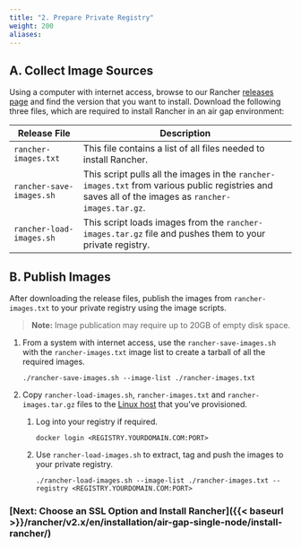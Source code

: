 ```yaml
---
title: "2. Prepare Private Registry"
weight: 200
aliases:
---
```


## A. Collect Image Sources

Using a computer with internet access, browse to our Rancher [releases page](https://github.com/rancher/rancher/releases) and find the version that you want to install. Download the following three files, which are required to install Rancher in an air gap environment:


| Release File | Description |
| --- | --- |
| `rancher-images.txt` | This file contains a list of all files needed to install Rancher.
| `rancher-save-images.sh` | This script pulls all the images in the `rancher-images.txt` from various public registries and saves all of the images as `rancher-images.tar.gz`. |
| `rancher-load-images.sh` | This script loads images from the `rancher-images.tar.gz` file and pushes them to your private registry. |


## B. Publish Images

After downloading the release files, publish the images from `rancher-images.txt` to your private registry using the image scripts.

>**Note:** Image publication may require up to 20GB of empty disk space.

1. From a system with internet access, use the `rancher-save-images.sh` with the `rancher-images.txt` image list to create a tarball of all the required images.

    ```plain
    ./rancher-save-images.sh --image-list ./rancher-images.txt
    ```

1. Copy `rancher-load-images.sh`, `rancher-images.txt` and `rancher-images.tar.gz` files to the [Linux host](#1-provision-linux-host) that you've provisioned.

    1. Log into your registry if required.

        ```plain
        docker login <REGISTRY.YOURDOMAIN.COM:PORT>
        ```

    1. Use `rancher-load-images.sh` to extract, tag and push the images to your private registry.

        ```plain
        ./rancher-load-images.sh --image-list ./rancher-images.txt --registry <REGISTRY.YOURDOMAIN.COM:PORT>
        ```

### [Next: Choose an SSL Option and Install Rancher]({{< baseurl >}}/rancher/v2.x/en/installation/air-gap-single-node/install-rancher/)